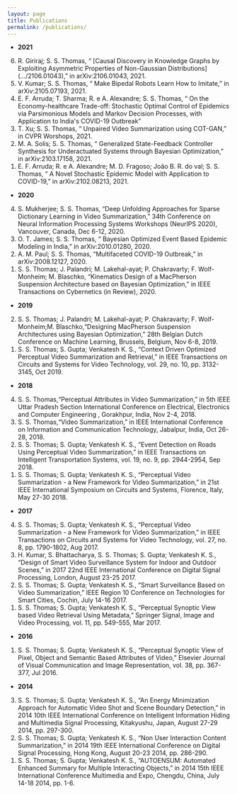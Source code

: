 ```yaml
---
layout: page
title: Publications
permalink: /publications/
---
```


* **2021**
<ol reversed>
  <li>R. Giriraj; S. S. Thomas, “ [Causal Discovery in Knowledge Graphs by Exploiting Asymmetric Properties of Non-Gaussian Distributions](.../2106.01043),” in arXiv:2106.01043, 2021. </li>
  <li>V. Kumar; S. S. Thomas, “ Make Bipedal Robots Learn How to Imitate,” in arXiv:2105.07193, 2021. </li>
  <li>E. F. Arruda; T. Sharma; R. e A. Alexandre; S. S. Thomas, “ On the Economy-healthcare Trade-off: Stochastic Optimal Control of Epidemics via Parsimonious Models and Markov Decision Processes, with Application to India's COVID-19 Outbreak” </li>
  <li>T. Xu; S. S. Thomas, “ Unpaired Video Summarization using COT-GAN,” in CVPR Worshops, 2021. </li>
  <li>M. A. Solis; S. S. Thomas, “ Generalized State-Feedback Controller Synthesis for Underactuated Systems through Bayesian Optimization,” in arXiv:2103.17158, 2021. </li>
  <li>E. F. Arruda; R. e A. Alexandre; M. D. Fragoso; João B. R. do val; S. S. Thomas, “ A Novel Stochastic Epidemic Model with Application to COVID-19,” in arXiv:2102.08213, 2021. </li>
</ol>

* **2020**
<ol reversed>
  <li>S. Mukherjee; S. S. Thomas, “Deep Unfolding Approaches for Sparse Dictionary Learning in Video Summarization,” 34th Conference on Neural Information Processing Systems Workshops (NeurIPS 2020), Vancouver, Canada, Dec 6-12, 2020. </li>
  <li>O. T. James; S. S. Thomas, “ Bayesian Optimized Event Based Epidemic Modeling in India,” in arXiv:2010.01280, 2020.</li>
  <li>A. M. Paul; S. S. Thomas, “Multifaceted COVID-19 Outbreak,” in arXiv:2008.12127, 2020.</li>
  <li>S. S. Thomas; J. Palandri; M. Lakehal-ayat; P. Chakravarty; F. Wolf-Monheim; M. Blaschko, “Kinematics Design of a MacPherson Suspension Architecture based on Bayesian Optimization,” in IEEE Transactions on Cybernetics (in Review), 2020.</li>
</ol>

  * **2019**
<ol reversed> 
  <li>S. S. Thomas; J. Palandri; M. Lakehal-ayat; P. Chakravarty; F. Wolf-Monheim;M. Blaschko,“Designing MacPherson Suspension Architectures using Bayesian Optimization,” 28th Belgian Dutch Conference on Machine Learning, Brussels, Belgium, Nov 6-8, 2019.</li>
  <li>S. S. Thomas; S. Gupta; Venkatesh K. S., “Context Driven Optimized Perceptual Video Summarization and Retrieval,” in IEEE Transactions on Circuits and Systems for Video Technology, vol. 29, no. 10, pp. 3132-3145, Oct 2019.</li>
</ol>

  * **2018**
<ol reversed> 
  <li>S. S. Thomas,“Perceptual Attributes in Video Summarization,” in 5th IEEE Uttar Pradesh Section International Conference on Electrical, Electronics and Computer Engineering , Gorakhpur, India, Nov 2-4, 2018.</li>
  <li>S. S. Thomas,“Video Summarization,” in IEEE International Conference on Information and Communication Technology, Jabalpur, India, Oct 26-28, 2018.</li>
  <li>S. S. Thomas; S. Gupta; Venkatesh K. S., “Event Detection on Roads Using Perceptual Video Summarization,” in IEEE Transactions on Intelligent Transportation Systems, vol. 19, no. 9, pp. 2944-2954, Sep 2018.</li>
  <li>S. S. Thomas; S. Gupta; Venkatesh K. S., “Perceptual Video Summarization - a New Framework for Video Summarization,” in 21st IEEE International Symposium on Circuits and Systems, Florence, Italy, May 27-30 2018.</li>
</ol>  
  
  * **2017**
<ol reversed> 
  <li>S. S. Thomas; S. Gupta; Venkatesh K. S., “Perceptual Video Summarization - a New Framework for Video Summarization,” in IEEE Transactions on Circuits and Systems for Video Technology, vol. 27, no. 8, pp. 1790-1802, Aug 2017.</li>
  <li>H. Kumar, S. Bhattacharya, S. S. Thomas; S. Gupta; Venkatesh K. S., “Design of Smart Video Surveillance System for Indoor and Outdoor Scenes,” in 2017 22nd IEEE International Conference on Digital Signal Processing, London, August 23-25 2017.</li>
  <li>S. S. Thomas; S. Gupta; Venkatesh K. S., “Smart Surveillance Based on Video Summarization,” IEEE Region 10 Conference on Technologies for Smart Cities, Cochin, July 14-16 2017.</li>
  <li>S. S. Thomas; S. Gupta; Venkatesh K. S., “Perceptual Synoptic View based Video Retrieval Using Metadata,” Springer Signal, Image and Video Processing, vol. 11, pp. 549-555, Mar 2017.</li>
</ol>  
  
  * **2016**
<ol reversed> 
  <li>S. S. Thomas; S. Gupta; Venkatesh K. S., “Perceptual Synoptic View of Pixel, Object and Semantic Based Attributes of Video,” Elsevier Journal of Visual Communication and Image Representation, vol. 38, pp. 367-377, Jul 2016.</li>
 </ol>
 
  * **2014**
<ol reversed> 
  <li>S. S. Thomas; S. Gupta; Venkatesh K. S., “An Energy Minimization Approach for Automatic Video Shot and Scene Boundary Detection,” in 2014 10th IEEE International Conference on Intelligent Information Hiding and Multimedia Signal Processing, Kitakyushu, Japan, August 27-29 2014, pp. 297-300.</li>
  <li>S. S. Thomas; S. Gupta; Venkatesh K. S., “Non User Interaction Content Summarization,” in 2014 19th IEEE International Conference on Digital Signal Processing, Hong Kong, August 20-23 2014, pp. 286-290.</li>
  <li>S. S. Thomas; S. Gupta; Venkatesh K. S., “AUTOENSUM: Automated Enhanced Summary for Multiple Interacting Objects,” in 2014 15th IEEE International Conference Multimedia and Expo, Chengdu, China, July 14-18 2014, pp. 1-6.</li>
</ol> 

